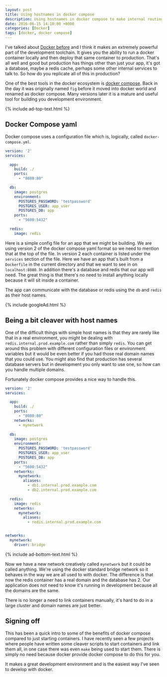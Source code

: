 ```yaml
---
layout: post
title: Using hostnames in docker compose
description: Using hostnames in docker compose to make internal routing easier in your development environment
date: 2016-06-15 14:10:00 +0000
categories: [Docker]
tags: [docker, docker compose]
---
```



I've talked about [Docker before](/posts/symfony_in_docker/) and I think it makes an extremely powerful part of the development toolchain. It gives you the ability to run a docker container locally and then deploy that same container to production. That's all well and good but production has things other than just your app, it's got a database, maybe a redis cache, perhaps some other internal services to talk to. So how do you replicate all of this in production?

One of the best tools in the docker ecosystem is [docker compose](https://docs.docker.com/compose/overview/). Back in the day it was originally named `fig` before it moved into docker world and renamed as docker compose. Many versions later it is a mature and useful tool for building you development environment. 

{% include ad-top-text.html %}

## Docker Compose yaml

Docker compose uses a configuration file which is, logically, called `docker-compose.yml`. 

```yaml
version: '2'
services:

  app:
    build: ./
    ports:
      - "8080:80"

  db:
    image: postgres
    environment:
      POSTGRES_PASSWORD: 'testpassword'
      POSTGRES_USER: app_user
      POSTGRES_DB: app
    ports:
      - "5600:5432"

  redis:
    image: redis

```

Here is a simple config file for an app that we might be building. We are using version 2 of the docker compose yaml format so we need to mention that at the top of the file. In version 2 each container is listed under the `services` section of the file. Here we have an app that's built from a `Dockerfile` in the current directory and that we want to see in on `localhost:8080`. In addition there's a database and redis that our app will need. The great thing is that there's no need to install anything locally because it will sit inside a container.

The app can communicate with the database or redis using the `db` and `redis` as their host names. 

{% include googleAd.html %}

## Being a bit cleaver with host names

One of the difficult things with simple host names is that they are rarely like that in a real environment, you might be dealing with `redis.internal.prod.example.com` rather than simply `redis`. You can get around this problem with different configuration files or environment variables but it would be even better if you had those real domain names that you could use. You might also find that production has several database servers but in development you only want to use one, so how can you handle multiple domains.

Fortunately docker compose provides a nice way to handle this.

```yaml
version: '2'
services:

  app:
    build: ./
    ports:
      - "8080:80"
    networks:
      - mynetwork
      
  db:
    image: postgres
    environment:
      POSTGRES_PASSWORD: 'testpassword'
      POSTGRES_USER: app_user
      POSTGRES_DB: app
    ports:
      - "5600:5432"
    networks:
      mynetwork:
        aliases:
          - db1.internal.prod.example.com
          - db2.internal.prod.example.com

  redis:
    image: redis
    networks:
      mynetwork:
        aliases:
          - redis.internal.prod.example.com


networks:
  mynetwork:
    driver: bridge
```

{% include ad-bottom-text.html %}

Now we have a new network creatively called `mynetwork` but it could be called anything. We're using the docker standard bridge network so it behaves in the way we are all used to with docker. The difference is that now the redis container has a real domain and the database has 2. Our application does not need to know it's running in development because all the domains are the same.

There is no longer a need to link containers manually, it's hard to do in a large cluster and domain names are just better.

## Signing off

This has been a quick intro to some of the benefits of docker compose compared to just starting containers. I have recently seen a few projects where people have written some cleaver scripts to start containers and link them all, in one case there was even `make` being used to start them. There is simply no need because docker provide docker compose to do this for you. 

It makes a great development environment and is the easiest way I've seen to develop with docker.
